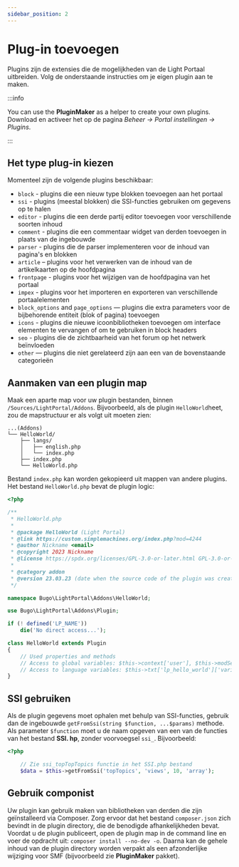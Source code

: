 ```yaml
---
sidebar_position: 2
---
```


# Plug-in toevoegen
Plugins zijn de extensies die de mogelijkheden van de Light Portaal uitbreiden. Volg de onderstaande instructies om je eigen plugin aan te maken.

:::info

You can use the **PluginMaker** as a helper to create your own plugins. Download en activeer het op de pagina _Beheer -> Portal instellingen -> Plugins_.

:::

## Het type plug-in kiezen
Momenteel zijn de volgende plugins beschikbaar:

* `block` - plugins die een nieuw type blokken toevoegen aan het portaal
* `ssi` - plugins (meestal blokken) die SSI-functies gebruiken om gegevens op te halen
* `editor` - plugins die een derde partij editor toevoegen voor verschillende soorten inhoud
* `comment` - plugins die een commentaar widget van derden toevoegen in plaats van de ingebouwde
* `parser` - plugins die de parser implementeren voor de inhoud van pagina's en blokken
* `article` – plugins voor het verwerken van de inhoud van de artikelkaarten op de hoofdpagina
* `frontpage` - plugins voor het wijzigen van de hoofdpagina van het portaal
* `impex` - plugins voor het importeren en exporteren van verschillende portaalelementen
* `block_options` and `page_options` — plugins die extra parameters voor de bijbehorende entiteit (blok of pagina) toevoegen
* `icons` - plugins die nieuwe icoonbibliotheken toevoegen om interface elementen te vervangen of om te gebruiken in block headers
* `seo` - plugins die de zichtbaarheid van het forum op het netwerk beïnvloeden
* `other` — plugins die niet gerelateerd zijn aan een van de bovenstaande categorieën

## Aanmaken van een plugin map
Maak een aparte map voor uw plugin bestanden, binnen `/Sources/LightPortal/Addons`. Bijvoorbeeld, als de plugin `HelloWorld`heet, zou de mapstructuur er als volgt uit moeten zien:

```
...(Addons)
└── HelloWorld/
    ├── langs/
    │   ├── english.php
    │   └── index.php
    ├── index.php
    └── HelloWorld.php
```

Bestand `index.php` kan worden gekopieerd uit mappen van andere plugins. Het bestand `HelloWorld.php` bevat de plugin logic:

```php
<?php

/**
 * HelloWorld.php
 *
 * @package HelloWorld (Light Portal)
 * @link https://custom.simplemachines.org/index.php?mod=4244
 * @author Nickname <email>
 * @copyright 2023 Nickname
 * @license https://spdx.org/licenses/GPL-3.0-or-later.html GPL-3.0-or-later
 *
 * @category addon
 * @version 23.03.23 (date when the source code of the plugin was created or last updated, in the format dd.mm.yy)
 */

namespace Bugo\LightPortal\Addons\HelloWorld;

use Bugo\LightPortal\Addons\Plugin;

if (! defined('LP_NAME'))
    die('No direct access...');

class HelloWorld extends Plugin
{
    // Used properties and methods
    // Access to global variables: $this->context['user'], $this->modSettings['variable'], etc.
    // Access to language variables: $this->txt['lp_hello_world']['variable_name']
}

```

## SSI gebruiken
Als de plugin gegevens moet ophalen met behulp van SSI-functies, gebruik dan de ingebouwde `getFromSsi(string $function, ...$params)` methode. Als parameter `$function` moet u de naam opgeven van een van de functies van het bestand **SSI. hp**, zonder voorvoegsel `ssi_`. Bijvoorbeeld:

```php
<?php

    // Zie ssi_topTopTopics functie in het SSI.php bestand
    $data = $this->getFromSsi('topTopics', 'views', 10, 'array');
```

## Gebruik componist
Uw plugin kan gebruik maken van bibliotheken van derden die zijn geïnstalleerd via Composer. Zorg ervoor dat het bestand `composer.json` zich bevindt in de plugin directory, die de benodigde afhankelijkheden bevat. Voordat u de plugin publiceert, open de plugin map in de command line en voer de opdracht uit: `composer install --no-dev -o`. Daarna kan de gehele inhoud van de plugin directory worden verpakt als een afzonderlijke wijziging voor SMF (bijvoorbeeld zie **PluginMaker** pakket).
